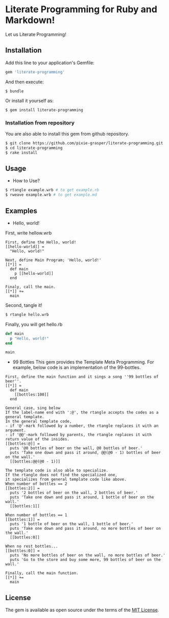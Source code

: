 # Literate Programming for Ruby and Markdown!

Let us Literate Programming!

## Installation

Add this line to your application's Gemfile:

```ruby
gem 'literate-programming'
```

And then execute:

    $ bundle

Or install it yourself as:

    $ gem install literate-programming

### Installation from repository

You are also able to install this gem from github repository.
```bash
$ git clone https://github.com/pixie-grasper/literate-programming.git
$ cd literate-programming
$ rake install
```

## Usage

- How to Use?

```bash
$ rtangle example.wrb # to get example.rb
$ rweave example.wrb # to get example.md
```

## Examples
- Hello, world!

First, write hellow.wrb
```
First, define the Hello, world!
[[hello-world]] =
  "Hello, world!"

Next, define Main Program; 'Hello, world!'
[[*]] =
  def main
    p [[hello-world]]
  end

Finaly, call the main.
[[*]] +=
  main
```

Second, tangle it!
```bash
$ rtangle hello.wrb
```

Finally, you will get hello.rb
```ruby
def main
  p "Hello, world!"
end

main
```

- 99 Bottles
This gem provides the Template Meta Programming.
For example, below code is an implementation of the 99-bottles.

```
First, define the main function and it sings a song ''99 bottles of beer''.
[[*]] =
  def main
    [[bottles:100]]
  end

General case, sing below
If the label-name end with ':@', the rtangle accepts the codes as a general template.
In the general template code,
- if '@'-mark followed by a number, the rtangle replaces it with an argument.
- if '@@'-mark followed by parents, the rtangle replaces it with return value of the insides.
[[bottles:@]] =
  puts '@0 bottles of beer on the wall, @0 bottles of beer.'
  puts 'Take one down and pass it around, @@(@0 - 1) bottles of beer on the wall.'
  [[bottles:@@(@0 - 1)]]

The template code is also able to specialize.
If the rtangle does not find the specialized one,
it specializes from general template code like above.
When number of bottles == 2
[[bottles:2]] =
  puts '2 bottles of beer on the wall, 2 bottles of beer.'
  puts 'Take one down and pass it around, 1 bottle of beer on the wall.'
  [[bottles:1]]

When number of bottles == 1
[[bottles:1]] =
  puts '1 bottle of beer on the wall, 1 bottle of beer.'
  puts 'Take one down and pass it around, no more bottles of beer on the wall.'
  [[bottles:0]]

When no rest bottles...
[[bottles:0]] =
  puts 'No more bottles of beer on the wall, no more bottles of beer.'
  puts 'Go to the store and buy some more, 99 bottles of beer on the wall.'

Finally, call the main function.
[[*]] +=
  main
```

## License

The gem is available as open source under the terms of the [MIT License](http://opensource.org/licenses/MIT).

